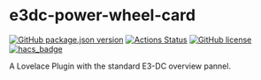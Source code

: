 # e3dc-power-wheel-card
[![GitHub package.json version](https://img.shields.io/github/package-json/v/JonahKr/e3dc-power-wheel-card)](https://github.com/JonahKr/e3dc-power-wheel-card/blob/master/VERSION)
[![Actions Status](https://github.com/JonahKr/e3dc-power-wheel-card/workflows/Tests/badge.svg)](https://github.com/Jonah/e3dc-power-wheel-card/actions)
[![GitHub license](https://img.shields.io/github/license/JonahKr/e3dc-power-wheel-card)](https://img.shields.io/github/license/JonahKr/e3dc-power-wheel-card/blob/master/LICENSE) 
[![hacs_badge](https://img.shields.io/badge/HACS-Custom-orange.svg)](https://github.com/custom-components/hacs)

A Lovelace Plugin with the standard E3-DC overview pannel.
